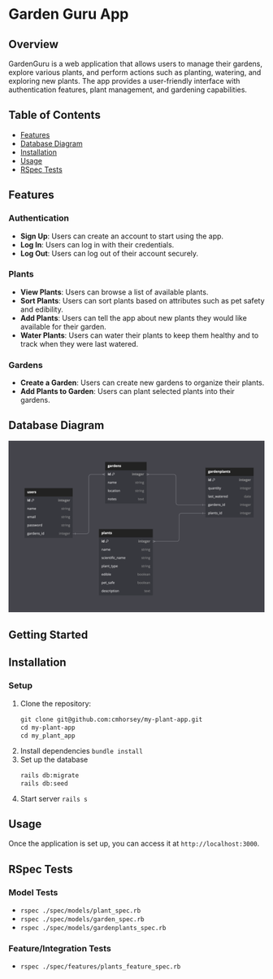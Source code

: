 # Garden Guru App

## Overview

GardenGuru is a web application that allows users to manage their gardens, explore various plants, and perform actions such as planting, watering, and exploring new plants. The app provides a user-friendly interface with authentication features, plant management, and gardening capabilities.

## Table of Contents


- [Features](#features)
- [Database Diagram](#database-diagram)
- [Installation](#installation)
- [Usage](#usage)
- [RSpec Tests](#rspec-tests)

## Features

### Authentication
- **Sign Up**: Users can create an account to start using the app.
- **Log In**: Users can log in with their credentials.
- **Log Out**: Users can log out of their account securely.

### Plants
- **View Plants**: Users can browse a list of available plants.
- **Sort Plants**: Users can sort plants based on attributes such as pet safety and edibility.
- **Add Plants**: Users can tell the app about new plants they would like available for their garden.
- **Water Plants**: Users can water their plants to keep them healthy and to track when they were last watered.

### Gardens
- **Create a Garden**: Users can create new gardens to organize their plants.
- **Add Plants to Garden**: Users can plant selected plants into their gardens.

## Database Diagram
![db-layout](plant_app_DB.png)

## Getting Started

## Installation

### Setup

1. Clone the repository:
   ```
   git clone git@github.com:cmhorsey/my-plant-app.git
   cd my-plant-app
   cd my_plant_app
   ```
2. Install dependencies
   `bundle install`
3. Set up the database
    ```
    rails db:migrate
    rails db:seed
    ```
4. Start server
   `rails s`

## Usage

Once the application is set up, you can access it at `http://localhost:3000`.

## RSpec Tests

### Model Tests

 - `rspec ./spec/models/plant_spec.rb`
 - `rspec ./spec/models/garden_spec.rb`
 - `rspec ./spec/models/gardenplants_spec.rb`

### Feature/Integration Tests

- `rspec ./spec/features/plants_feature_spec.rb`
